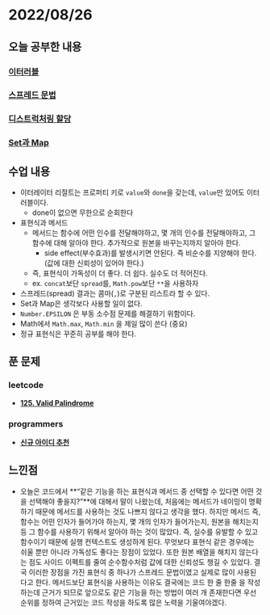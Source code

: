# 2022/08/26

## 오늘 공부한 내용

### [이터러블](https://github.com/SleeplessN/TIL/blob/main/Javascript/Javascript%20DeepDive/34%EC%9E%A5%20%EC%9D%B4%ED%84%B0%EB%9F%AC%EB%B8%94.md)

### [스프레드 문법](https://github.com/SleeplessN/TIL/blob/main/Javascript/Javascript%20DeepDive/35%EC%9E%A5%20%EC%8A%A4%ED%94%84%EB%A0%88%EB%93%9C%20%EB%AC%B8%EB%B2%95.md)

### [디스트럭처링 할당](https://github.com/SleeplessN/TIL/blob/main/Javascript/Javascript%20DeepDive/36%EC%9E%A5%20%EB%94%94%EC%8A%A4%ED%8A%B8%EB%9F%AD%EC%B2%98%EB%A7%81%20%ED%95%A0%EB%8B%B9.md)

### [Set과 Map](https://github.com/SleeplessN/TIL/blob/main/Javascript/Javascript%20DeepDive/37%EC%9E%A5%20Set%EA%B3%BC%20Map.md)

## 수업 내용

- 이터레이터 리절트는 프로퍼티 키로 `value`와 `done`을 갖는데, `value`만 있어도 이터러블이다.
    - done이 없으면 무한으로 순회한다
- 표현식과 메서드
    - 메서드는 함수에 어떤 인수를 전달해야하고, 몇 개의 인수를 전달해야하고, 그 함수에 대해 알아야 한다. 추가적으로 원본을 바꾸는지까지 알아야 한다.
        - side effect(부수효과)를 발생시키면 안된다. 즉 비순수를 지양해야 한다. (값에 대한 신뢰성이 있어야 한다.)
    - 즉, 표현식이 가독성이 더 좋다. 더 쉽다. 실수도 더 적어진다.
    - ex. `concat`보단 `spread`를, `Math.pow`보단 `**`을 사용하자
- 스프레드(spread) 결과는 콤마(`,`)로 구분된 리스트라 할 수 있다.
- Set과 Map은 생각보다 사용할 일이 없다.
- `Number.EPSILON` 은 부동 소수점 문제를 해결하기 위함이다.
- Math에서 `Math.max`, `Math.min` 을 제일 많이 쓴다 (중요)
- 정규 표현식은 꾸준히 공부를 해야 한다.

## 푼 문제

### leetcode

- ****[125. Valid Palindrome](https://github.com/SleeplessN/problem-solving/blob/main/leetcode/125.%20Valid%20Palindrome.js)****

### programmers

- ****[신규 아이디 추천](https://github.com/SleeplessN/problem-solving/blob/main/programmers/%EC%8B%A0%EA%B7%9C%20%EC%95%84%EC%9D%B4%EB%94%94%20%EC%B6%94%EC%B2%9C.js)****

## 느낀점

- 오늘은 코드에서 **“같은 기능을 하는 표현식과 메서드 중 선택할 수 있다면 어떤 것을 선택해야 좋을지?”**에 대해서 말이 나왔는데, 처음에는 메서드가 네이밍이 명확하기 때문에 메서드를 사용하는 것도 나쁘지 않다고 생각을 했다. 하지만 메서드 즉, 함수는 어떤 인자가 들어가야 하는지, 몇 개의 인자가 들어가는지, 원본을 해치는지 등 그 함수를 사용하기 위해서 알아야 하는 것이 많았다. 즉, 실수를 유발할 수 있고 함수이기 때문에 실행 컨텍스트도 생성하게 된다. 무엇보다 표현식 같은 경우에는 쉬울 뿐만 아니라 가독성도 좋다는 장점이 있었다. 또한 원본 배열을 해치지 않는다는 점도 사이드 이펙트를 줄여 순수함수처럼 값에 대한 신뢰성도 챙길 수 있었다. 결국 이러한 장점을 가진 표현식 중 하나가 스프레드 문법이였고 실제로 많이 사용된다고 한다. 메서드보단 표현식을 사용하는 이유도 결국에는 코드 한 줄 한줄 을 작성하는데 근거가 되므로 앞으로도 같은 기능을 하는 방법이 여러 개 존재한다면 우선순위를 정하여 근거있는 코드 작성을 하도록 많은 노력을 기울여야겠다.